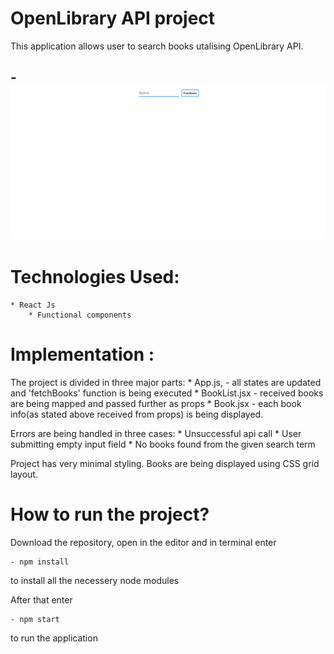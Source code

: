 # OpenLibrary API project

This application allows user to search books utalising OpenLibrary API.

-![Alt Text](openlibraryapi.gif)
-

# Technologies Used:
    * React Js
        * Functional components

# Implementation :
The project is divided in three major parts: 
    * App.js, - all states are updated and 'fetchBooks' function is being executed
    * BookList.jsx - received books are being mapped and passed further as props
    * Book.jsx - each book info(as stated above received from props) is being displayed. 

Errors are being handled in three cases:
    * Unsuccessful api call
    * User submitting empty input field
    * No books found from the given search term

Project has very minimal styling. Books are being displayed using CSS grid layout. 


# How to run the project?

Download the repository, open in the editor and in terminal enter

    - npm install
    
 to install all the necessery node modules

After that enter 

    - npm start

to run the application